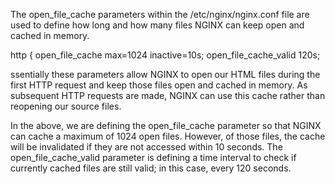 The open_file_cache parameters within the /etc/nginx/nginx.conf file are used to define how long and how many files NGINX can keep open and cached in memory.

http {
        open_file_cache max=1024 inactive=10s;
        open_file_cache_valid 120s;

ssentially these parameters allow NGINX to open our HTML files during the first HTTP request and keep those files open and cached in memory. As subsequent HTTP requests are made, NGINX can use this cache rather than reopening our source files.

In the above, we are defining the open_file_cache parameter so that NGINX can cache a maximum of 1024 open files. However, of those files, the cache will be invalidated if they are not accessed within 10 seconds. The open_file_cache_valid parameter is defining a time interval to check if currently cached files are still valid; in this case, every 120 seconds.